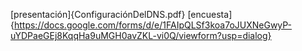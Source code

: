 [presentación]{ConfiguraciónDelDNS.pdf}
[encuesta]{https://docs.google.com/forms/d/e/1FAIpQLSf3koa7oJUXNeGwyP-uYDPaeGEj8KqqHa9uMGH0avZKL-vi0Q/viewform?usp=dialog}
